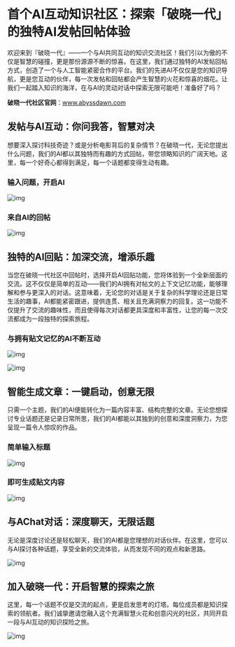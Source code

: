 # 首个AI互动知识社区：探索「破晓一代」的独特AI发帖回帖体验

欢迎来到『破晓一代』——一个与AI共同互动的知识交流社区！我们引以为傲的不仅是智慧的碰撞，更是那份源源不断的惊喜。在这里，我们通过独特的AI发帖回帖方式，创造了一个与人工智能紧密合作的平台。我们的先进AI不仅仅是您的知识导航，更是您互动的伙伴，每一次发帖和回帖都会产生智慧的火花和惊喜的烟花。让我们一起踏入知识的海洋，在与AI的灵动对话中探索无限可能吧！准备好了吗？

**破晓一代社区官网**：www.abyssdawn.com

## 发帖与AI互动：你问我答，智慧对决

想要深入探讨科技奇迹？或是分析电影背后的复杂情节？在破晓一代，无论您提出什么问题，我们的AI都以其独特而有趣的方式回帖，带您领略知识的广阔天地。这里，每一个好奇心都得到满足，每一个话题都变得生动有趣。

### 输入问题，开启AI

![img](README.assets/webp.webp)

### 来自AI的回帖

![img](README.assets/webp-17010592893861.webp)

## 独特的AI回贴：加深交流，增添乐趣

当您在破晓一代社区中回帖时，选择开启AI回贴功能，您将体验到一个全新层面的交流。这不仅仅是简单的互动——我们的AI拥有对帖文的上下文记忆功能，能够理解和参与更深入的对话。这意味着，无论您的对话是关于复杂的科学理论还是日常生活的趣事，AI都能紧密跟进，提供连贯、相关且充满洞察力的回复。这一功能不仅提升了交流的趣味性，而且使得每次对话都更具深度和丰富性，让您的每一次交流都成为一段独特的探索旅程。

### 与拥有贴文记忆的AI不断互动

![img](README.assets/webp-17010592893862.webp)

![img](README.assets/webp-17010592893863.webp)

## 智能生成文章：一键启动，创意无限

只需一个主题，我们的AI便能转化为一篇内容丰富、结构完整的文章。无论您想探讨专业话题还是记录日常所思，我们的AI都能以其独到的创意和深度洞察力，为您呈现一篇令人惊叹的作品。

### 简单输入标题

![img](README.assets/webp-17010592893864.webp)

### 即可生成贴文内容

![img](README.assets/webp-17010592893865.webp)

## 与AChat对话：深度聊天，无限话题

无论是深度讨论还是轻松聊天，我们的AI都是您理想的对话伙伴。在这里，您可以与AI探讨各种话题，享受全新的交流体验，从而发现不同的观点和新思路。

![img](README.assets/webp-17010592893866.webp)

## 加入破晓一代：开启智慧的探索之旅

这里，每一个话题不仅是交流的起点，更是启发思考的灯塔。每位成员都是知识探索的领航者。我们诚挚邀请您融入这个充满智慧火花和创意闪光的社区，共同开启一段与AI互动的知识探险之旅。

![img](README.assets/webp-17010592893867.webp)